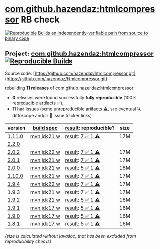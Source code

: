 [com.github.hazendaz:htmlcompressor](https://central.sonatype.com/artifact/com.github.hazendaz/htmlcompressor/versions) RB check
=======

[![Reproducible Builds](https://reproducible-builds.org/images/logos/rb.svg) an independently-verifiable path from source to binary code](https://reproducible-builds.org/)

## Project: [com.github.hazendaz:htmlcompressor](https://central.sonatype.com/artifact/com.github.hazendaz/htmlcompressor/versions) [![Reproducible Builds](https://img.shields.io/endpoint?url=https://raw.githubusercontent.com/jvm-repo-rebuild/reproducible-central/master/content/com/github/hazendaz/htmlcompressor/badge.json)](https://github.com/jvm-repo-rebuild/reproducible-central/blob/master/content/com/github/hazendaz/htmlcompressor/README.md)

Source code: [https://github.com/hazendaz/htmlcompressor.git](https://github.com/hazendaz/htmlcompressor.git)

rebuilding **11 releases** of com.github.hazendaz:htmlcompressor:
- **0** releases were found successfully **fully reproducible** (100% reproducible artifacts :white_check_mark:),
- 11 had issues (some unreproducible artifacts :warning:, see eventual :mag: diffoscope and/or :memo: issue tracker links):

| version | [build spec](/BUILDSPEC.md) | [result](https://reproducible-builds.org/docs/jvm/): reproducible? | size |
| -- | --------- | ------ | -- |
| [1.11.0](https://central.sonatype.com/artifact/com.github.hazendaz/htmlcompressor/1.11.0/pom) | [mvn jdk21 w](htmlcompressor-1.11.0.buildspec) | [result](htmlcompressor-1.11.0.buildinfo): [7 :white_check_mark:  1 :warning:](htmlcompressor-1.11.0.buildcompare) | 17M |
| [2.2.0](https://central.sonatype.com/artifact/com.github.hazendaz/htmlcompressor/2.2.0/pom) | | | |
| [2.0.2](https://central.sonatype.com/artifact/com.github.hazendaz/htmlcompressor/2.0.2/pom) | [mvn jdk22 w](htmlcompressor-2.0.2.buildspec) | [result](htmlcompressor-2.0.2.buildinfo): [7 :white_check_mark:  1 :warning:](htmlcompressor-2.0.2.buildcompare) | 17M |
| [2.0.1](https://central.sonatype.com/artifact/com.github.hazendaz/htmlcompressor/2.0.1/pom) | [mvn jdk21 w](htmlcompressor-2.0.1.buildspec) | [result](htmlcompressor-2.0.1.buildinfo): [7 :white_check_mark:  1 :warning:](htmlcompressor-2.0.1.buildcompare) | 17M |
| [2.0.0](https://central.sonatype.com/artifact/com.github.hazendaz/htmlcompressor/2.0.0/pom) | [mvn jdk21 w](htmlcompressor-2.0.0.buildspec) | [result](htmlcompressor-2.0.0.buildinfo): [5 :white_check_mark:  1 :warning:](htmlcompressor-2.0.0.buildcompare) | 16M |
| [1.10.0](https://central.sonatype.com/artifact/com.github.hazendaz/htmlcompressor/1.10.0/pom) | [mvn jdk21 w](htmlcompressor-1.10.0.buildspec) | [result](htmlcompressor-1.10.0.buildinfo): [7 :white_check_mark:  1 :warning:](htmlcompressor-1.10.0.buildcompare) | 17M |
| [1.9.4](https://central.sonatype.com/artifact/com.github.hazendaz/htmlcompressor/1.9.4/pom) | [mvn jdk22 w](htmlcompressor-1.9.4.buildspec) | [result](htmlcompressor-1.9.4.buildinfo): [7 :white_check_mark:  1 :warning:](htmlcompressor-1.9.4.buildcompare) | 17M |
| [1.9.3](https://central.sonatype.com/artifact/com.github.hazendaz/htmlcompressor/1.9.3/pom) | [mvn jdk21 w](htmlcompressor-1.9.3.buildspec) | [result](htmlcompressor-1.9.3.buildinfo): [7 :white_check_mark:  1 :warning:](htmlcompressor-1.9.3.buildcompare) | 17M |
| [1.9.2](https://central.sonatype.com/artifact/com.github.hazendaz/htmlcompressor/1.9.2/pom) | [mvn jdk21 w](htmlcompressor-1.9.2.buildspec) | [result](htmlcompressor-1.9.2.buildinfo): [5 :white_check_mark:  1 :warning:](htmlcompressor-1.9.2.buildcompare) | 16M |
| [1.9.1](https://central.sonatype.com/artifact/com.github.hazendaz/htmlcompressor/1.9.1/pom) | [mvn jdk17 w](htmlcompressor-1.9.1.buildspec) | [result](htmlcompressor-1.9.1.buildinfo): [5 :white_check_mark:  1 :warning:](htmlcompressor-1.9.1.buildcompare) | 16M |
| [1.9.0](https://central.sonatype.com/artifact/com.github.hazendaz/htmlcompressor/1.9.0/pom) | [mvn jdk17 w](htmlcompressor-1.9.0.buildspec) | [result](htmlcompressor-1.9.0.buildinfo): [5 :white_check_mark:  1 :warning:](htmlcompressor-1.9.0.buildcompare) | 16M |
| [1.8.1](https://central.sonatype.com/artifact/com.github.hazendaz/htmlcompressor/1.8.1/pom) | [mvn jdk17 w](htmlcompressor-1.8.1.buildspec) | [result](htmlcompressor-1.8.1.buildinfo): [5 :white_check_mark:  1 :warning:](htmlcompressor-1.8.1.buildcompare) | 16M |

<i>(size is calculated without javadoc, that has been excluded from reproducibility checks)</i>
